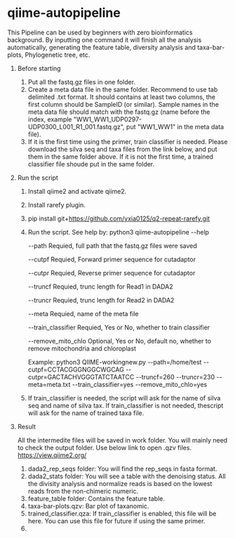# qiime-autopipeline
This Pipeline can be used by beginners with zero bioinformatics background. By inputting one command it will finish all the analysis automatically, generating the feature table, diversity analysis and taxa-bar-plots, Phylogenetic tree, etc.

1. Before starting
   1) Put all the fastq.gz files in one folder.
   2) Create a meta data file in the same folder. Recommend to use tab delimited .txt format. It should contains at least two columns, the first column should be SampleID (or similar).
      Sample names in the meta data file should match with the fastq.gz (name before the index, example "WW1_WW1_UDP0297-UDP0300_L001_R1_001.fastq.gz", put "WW1_WW1" in the meta data file). 
   3) If it is the first time using the primer, train classifier is needed. Please download the silva seq and taxa files from the link below, and put them in the same folder above.
      If it is not the first time, a trained classifier file shoude put in the same folder.
2. Run the script
   1) Install qiime2 and activate qiime2.
   2) Install rarefy plugin.
   3) 
      pip install git+https://github.com/yxia0125/q2-repeat-rarefy.git
   4) Run the script. See help by:
      python3 qiime-autopipeline --help

      --path               Requied, full path that the fastq.gz files were saved
      
      --cutpf              Requied, Forward primer sequence for cutadaptor
      
      --cutpr              Requied, Reverse primer sequence for cutadaptor
      
      --truncf             Requied, trunc length for Read1 in DADA2
      
      --truncr             Requied, trunc length for Read2 in DADA2
      
      --meta               Requied, name of the meta file
      
      --train_classifier   Requied, Yes or No, whether to train classifier
      
      --remove_mito_chlo   Optional, Yes or No, default no, whether to remove mitochondria and chloroplast
      
    
    
       Example:
       python3 QIIME-workingnew.py --path=/home/test  --cutpf=CCTACGGGNGGCWGCAG --cutpr=GACTACHVGGGTATCTAATCC --truncf=260 --truncr=230 --meta=meta.txt  --train_classifier=yes --remove_mito_chlo=yes

   6) If train_classifier is needed, the script will ask for the name of silva seq and name of silva tax. If train_classifier is not needed, thescript will ask for the name of trained taxa file.
3. Result
   
   All the intermedite files will be saved in work folder. You will mainly need to check the output folder. Use below link to open .qzv files.
   https://view.qiime2.org/
   
   1) dada2_rep_seqs folder: You will find the rep_seqs in fasta format.
   2) dada2_stats folder: You will see a table with the denoising status. All the divisity analysis and normalize reads is based on the lowest reads from the non-chimeric numeric.
   3) feature_table folder: Contains the feature table.
   4) taxa-bar-plots.qzv: Bar plot of taxanomic.
   5) trained_classifier.qza: If train_classifier is enabled, this file will be here. You can use this file for future if using the same primer.
   6) 
